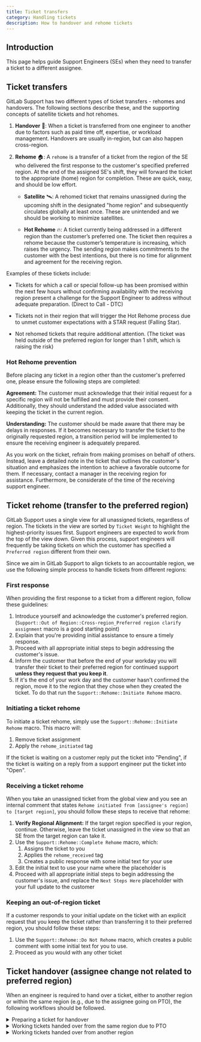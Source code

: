 ```yaml
---
title: Ticket transfers
category: Handling tickets
description: How to handover and rehome tickets
---
```


## Introduction

This page helps guide Support Engineers (SEs) when they need to transfer a ticket to a different assignee.

## Ticket transfers

GitLab Support has two different types of ticket transfers - rehomes and handovers.  The following sections describe these, and the supporting concepts of satellite tickets and hot rehomes.

1. **Handover** 🤝: When a ticket is transferred from one engineer to another due to factors such as paid time off, expertise, or workload management. Handovers are usually in-region, but can also happen cross-region.

2. **Rehome** 🏠: A `rehome` is a transfer of a ticket from the region of the SE who delivered the first response to the customer's specified preferred region. At the end of the assigned SE's shift, they will forward the ticket to the appropriate (home) region for completion. These are quick, easy, and should be low effort.

   - **Satellite** 🛰️: A rehomed ticket that remains unassigned during the upcoming shift in the designated "home region" and subsequently circulates globally at least once. These are unintended and we should be working to minimize satellites.

   - **Hot Rehome** 🔥:  A ticket currently being addressed in a different region than the customer’s preferred one.  The ticket then requires a rehome because the customer’s temperature is increasing, which raises the urgency. The sending region makes commitments to the customer with the best intentions, but there is no time for alignment and agreement for the receiving region.

Examples of these tickets include:

- Tickets for which a call or special follow-up has been promised within the next few hours without confirming availability with the receiving region present a challenge for the Support Engineer to address without adequate preparation. (Direct to Call - DTC)

- Tickets not in their region that will trigger the Hot Rehome process due to unmet customer expectations with a STAR request (Falling Star).
- Not rehomed tickets that require additional attention.
(The ticket was held outside of the preferred region for longer than 1 shift, which is raising the risk)

### Hot Rehome prevention

Before placing any ticket in a region other than the customer's preferred one, please ensure the following steps are completed:

**Agreement:** The customer must acknowledge that their initial request for a specific region will not be fulfilled and must provide their consent. Additionally, they should understand the added value associated with keeping the ticket in the current region.

**Understanding:** The customer should be made aware that there may be delays in responses. If it becomes necessary to transfer the ticket to the originally requested region, a transition period will be implemented to ensure the receiving engineer is adequately prepared.

As you work on the ticket, refrain from making promises on behalf of others. Instead, leave a detailed note in the ticket that outlines the customer's situation and emphasizes the intention to achieve a favorable outcome for them. If necessary, contact a manager in the receiving region for assistance. Furthermore, be considerate of the time of the receiving support engineer.

## Ticket rehome (transfer to the preferred region)

GitLab Support uses a single view for all unassigned
tickets, regardless of region. The tickets in the view are sorted by
`Ticket Weight` to highlight the highest-priority issues first. Support
engineers are expected to work from the top of the view down. Given this
process, support engineers will frequently be taking tickets on which the
customer has specified a `Preferred region` different from their own.

Since we aim in GitLab Support to align tickets to an accountable region, we use
the following simple process to handle tickets from different regions:

### First response

When providing the first response to a ticket from a different region, follow
these guidelines:

1. Introduce yourself and acknowledge the customer's preferred region. (`Support::Out of Region::Cross-region_Preferred region clarify assignment` macro is a good starting point)
1. Explain that you're providing initial assistance to ensure a timely response.
1. Proceed with all appropriate initial steps to begin addressing the customer's
   issue.
1. Inform the customer that before the end of your workday you will transfer
   their ticket to their preferred region for continued support **unless they
   request that you keep it**.
1. If it's the end of your work day and the customer hasn't confirmed the region, move it to the region that they chose when they created the ticket. To do that run the `Support::Rehome::Initiate Rehome` macro.

### Initiating a ticket rehome

To initiate a ticket rehome, simply use the `Support::Rehome::Initiate Rehome`
macro. This macro will:

1. Remove ticket assignment
1. Apply the `rehome_initiated` tag

If the ticket is waiting on a customer reply put the ticket into "Pending", if the ticket is waiting on a reply from a support engineer put the ticket into "Open".

### Receiving a ticket rehome

When you take an unassigned ticket from the global view and you see an internal
comment that states `Rehome initiated from [assignee's region] to [target
region]`, you should follow these steps to receive that rehome:

1. **Verify Regional Alignment:** If the target region specified is your region,
   continue. Otherwise, leave the ticket unassigned in the view so that an SE
   from the target region can take it.
1. Use the `Support::Rehome::Complete Rehome` macro, which:
   1. Assigns the ticket to you
   1. Applies the `rehome_received` tag
   1. Creates a public response with some initial text for your use
1. Edit the initial text to use your name where the placeholder is
1. Proceed with all appropriate initial steps to begin addressing the customer's
   issue, and replace the `Next Steps Here` placeholder with your full update to
   the customer

### Keeping an out-of-region ticket

If a customer responds to your initial update on the ticket with an explicit
request that you keep the ticket rather than transferring it to their preferred
region, you should follow these steps:

1. Use the `Support::Rehome::Do Not Rehome` macro, which creates a public
   comment with some initial text for you to use.
1. Proceed as you would with any other ticket

## Ticket handover (assignee change not related to preferred region)

When an engineer is required to hand over a ticket, either to another region or within the same region (e.g., due to the assignee going on PTO), the following workflows should be followed.

<details>
  <summary markdown="span">Preparing a ticket for handover</summary>

1. Set the proper expectations with the customer.
   1. It is important to be transparent and communicate that certain requirements, such as phone calls and immediate responses, will necessitate coordination with the receiving person or region.
   1. Please ensure that the receiving team is properly informed and aligned on any tasks and timelines before finalizing them with the customer.
1. Use the [Zendesk `Handover Ticket Summary` macro](https://gitlab.com/gitlab-com/support/zendesk-global/macros/-/blob/master/active/Support/Out%20of%20Region/Handover%20Ticket%20Summary.md)
   to ensure all necessary information is included and the ticket is unassigned.
1. Set the Zendesk Form Field `Handover Status` to `Need Handover`.
1. CC yourself on the ticket and save the ticket to the `Open` State.

</details>

<details>
  <summary markdown="span">Working tickets handed over from the same region due to PTO</summary>

1. Update the `Handover Status` to `Handover Completed` to ensure accurate metric tracking.
1. Review the `Handover Ticket Summary` and the Next Response Time (NRT) SLA.
1. If ready to proceed:
   - Introduce yourself to the customer, confirm the handover, and provide the
     next technical response.
1. If additional research is needed:
   - Introduce yourself, inform the customer that further research is required,
     and set expectations for the next steps.

</details>

<details>
  <summary markdown="span">Working tickets handed over from another region</summary>

1. Update the `Handover Status` text field to reflect the receiving region. For
   example, if you are in the EMEA region, set it to `Handed over to EMEA` to
   ensure accurate metric tracking.
1. Review the `Handover Ticket Summary` and the Next Response Time (NRT) SLA.
1. If ready to proceed:
   - Introduce yourself to the customer, confirm the handover, and provide the
     next technical response.
1. If additional research is needed:
   - Introduce yourself, inform the customer that further research is required,
     and set expectations for the next steps.

</details>

